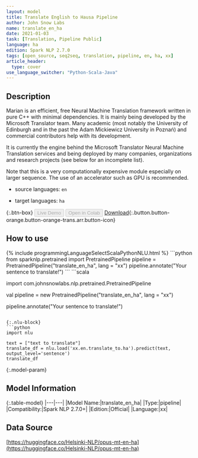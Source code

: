 ```yaml
---
layout: model
title: Translate English to Hausa Pipeline
author: John Snow Labs
name: translate_en_ha
date: 2021-01-03
task: [Translation, Pipeline Public]
language: ha
edition: Spark NLP 2.7.0
tags: [open_source, seq2seq, translation, pipeline, en, ha, xx]
article_header:
  type: cover
use_language_switcher: "Python-Scala-Java"
---
```


## Description

Marian is an efficient, free Neural Machine Translation framework written in pure C++ with minimal dependencies. It is mainly being developed by the Microsoft Translator team. Many academic (most notably the University of Edinburgh and in the past the Adam Mickiewicz University in Poznań) and commercial contributors help with its development.

It is currently the engine behind the Microsoft Translator Neural Machine Translation services and being deployed by many companies, organizations and research projects (see below for an incomplete list).

Note that this is a very computationally expensive module especially on larger sequence. The use of an accelerator such as GPU is recommended.

- source languages: `en`

- target languages: `ha`

{:.btn-box}
<button class="button button-orange" disabled>Live Demo</button>
<button class="button button-orange" disabled>Open in Colab</button>
[Download](https://s3.amazonaws.com/auxdata.johnsnowlabs.com/public/models/translate_en_ha_xx_2.7.0_2.4_1609689159455.zip){:.button.button-orange.button-orange-trans.arr.button-icon}

## How to use



<div class="tabs-box" markdown="1">
{% include programmingLanguageSelectScalaPythonNLU.html %}
```python
from sparknlp.pretrained import PretrainedPipeline 
pipeline = PretrainedPipeline("translate_en_ha", lang = "xx") 
pipeline.annotate("Your sentence to translate!")
```
```scala

import com.johnsnowlabs.nlp.pretrained.PretrainedPipeline

val pipeline = new PretrainedPipeline("translate_en_ha", lang = "xx")

pipeline.annotate("Your sentence to translate!")
```

{:.nlu-block}
```python
import nlu

text = ["text to translate"]
translate_df = nlu.load('xx.en.translate_to.ha').predict(text, output_level='sentence')
translate_df
```

</div>

{:.model-param}
## Model Information

{:.table-model}
|---|---|
|Model Name:|translate_en_ha|
|Type:|pipeline|
|Compatibility:|Spark NLP 2.7.0+|
|Edition:|Official|
|Language:|xx|

## Data Source

[https://huggingface.co/Helsinki-NLP/opus-mt-en-ha](https://huggingface.co/Helsinki-NLP/opus-mt-en-ha)